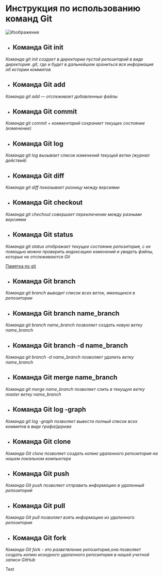 # Инструкция по использованию команд Git
![Изображение](Git.jpg)

* ## **Команда Git init**

*Команда git init создает в директории пустой репозитарий в виде директория
.git, где и будет в дальнейшем храниться вся информация об истории коммитов*

* ## **Команда Git add**

*Команда git add — отслеживает добавленные файлы*

* ## **Команда Git commit**

*Команда git commit + комментарий  сохраниет текущее состояние (изменение)*


* ## **Команда Git log**

*Команда git log вызывает список изменений текущей ветки (журнал действий)*

* ## **Команда Git diff**

*Команда git diff показывает разницу между версиями*

* ## **Команда Git checkout**

*Команда git chechout совершает переключение между разными версиями*

* ## **Команда Git status**

*Команда git status отображает текущее состояние репозитория, с ее помощью можно проверить индексацию изменений и увидеть файлы, которые не отслеживаются Git*

[Памятка по git ](https://habr.com/ru/post/541258/)

* ## **Команда Git branch** 

*Команда git branch выводит список всех веток, имеющихся в репозитории*

* ## **Команда Git branch name_branch**

*Команда git branch name_branch позволяет создать новую ветку name_branch*

* ## **Команда Git branch -d name_branch**

*Команда git branch -d name_branch позволяет удалить ветку name_branch*

* ## **Команда Git merge name_branch**

*Команда git merge name_branch позволяет слить в текущую ветку master ветку name_branch*

* ## **Команда Git log -graph**

*Команда git log -graph позволяет вывести полный список всех коммитов в виде графа/дерева*

* ## **Команда Git clone**

*Команда Git clone позволяет создать копию удаленного репозитория на нашем локальном компьютере*

* ## **Команда Git push**

*Команда Git push позволяет отправить информацию в удаленный репозиторий*

* ## **Команда Git pull**

*Команда Git pull позволяет взять информацию из удаленного репозитория*

* ## **Команда Git fork**

*Команда Git fork - это разветвление репозитория,она позволяет создать копию исходного удаленного репозитория в нашей учетной записи GitHub*

Test
